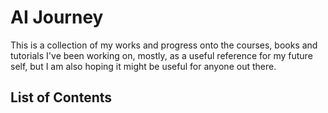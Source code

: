 # AI Journey

This is a collection of my works and progress onto the courses, books and tutorials I've been working on, mostly, as a useful reference for my future self, but I am also hoping it might be useful for anyone out there.

## List of Contents
